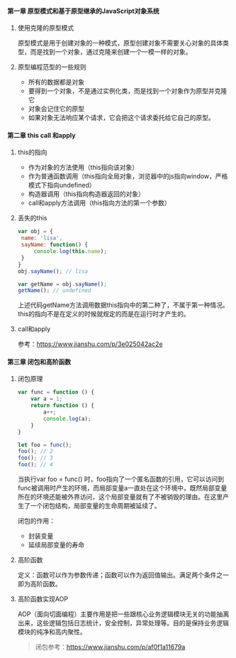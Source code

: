 #### 第一章 原型模式和基于原型继承的JavaScript对象系统

1. 使用克隆的原型模式

   原型模式是用于创建对象的一种模式，原型创建对象不需要关心对象的具体类型，而是找到一个对象，通过克隆来创建一个一模一样的对象。

2. 原型编程范型的一些规则

   + 所有的数据都是对象
   + 要得到一个对象，不是通过实例化类，而是找到一个对象作为原型并克隆它
   + 对象会记住它的原型
   + 如果对象无法响应某个请求，它会把这个请求委托给它自己的原型。



#### 第二章 this call 和apply

1. this的指向

   + 作为对象的方法使用（this指向该对象）
   + 作为普通函数调用（this指向全局对象，浏览器中的js指向window，严格模式下指向undefined）
   + 构造器调用（this指向构造器返回的对象）
   + call和apply方法调用（this指向方法的第一个参数）

2. 丢失的this

   ```javascript
   var obj = {
   	name: 'lisa',
   	sayName: function() {
   		console.log(this.name);
   	}
   }
   obj.sayName(); // lisa
   
   var getName = obj.sayName();
   getName(); // undefined
   ```

   上述代码getName方法调用数据this指向中的第二种了，不属于第一种情况。this的指向不是在定义的时候就规定的而是在运行时才产生的。

3. call和apply

   参考：https://www.jianshu.com/p/3e025042ac2e

#### 第三章 闭包和高阶函数

1. 闭包原理

   ```javascript
   var func = function () {
       var a = 1;
       return function () {
           a++;
           console.log(a);
       }
   }
   
   let foo = func();
   foo(); // 2
   foo(); // 3
   foo(); // 4
   ```

   当执行var foo = func() 时，foo指向了一个匿名函数的引用，它可以访问到func被调用时产生的环境，而局部变量a一直处在这个环境中，既然局部变量所在的环境还能被外界访问，这个局部变量就有了不被销毁的理由。在这里产生了一个闭包结构，局部变量的生命周期被延续了。

   闭包的作用：

   + 封装变量
   + 延续局部变量的寿命

2. 高阶函数

   定义：函数可以作为参数传递；函数可以作为返回值输出。满足两个条件之一即为高阶函数。

3. 高阶函数实现AOP

   AOP（面向切面编程）主要作用是把一些跟核心业务逻辑模块无关的功能抽离出来，这些逻辑包括日志统计，安全控制，异常处理等。目的是保持业务逻辑模块的纯净和高内聚性。

   

   >闭包参考：https://www.jianshu.com/p/af0f1a11679a

   

   

   





